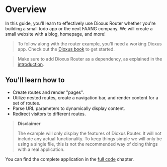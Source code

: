 # Overview

In this guide, you'll learn to effectively use Dioxus Router whether you're
building a small todo app or the next FAANG company. We will create a small
website with a blog, homepage, and more!

> To follow along with the router example, you'll need a working Dioxus app.
> Check out the [Dioxus book](https://dioxuslabs.com/docs/0.3/guide/en/) to get started.

> Make sure to add Dioxus Router as a dependency, as explained in the
> [introduction](./index.md).

## You'll learn how to

- Create routes and render "pages".
- Utilize nested routes, create a navigation bar, and render content for a
  set of routes.
- Parse URL parameters to dynamically display content.
- Redirect visitors to different routes.

> **Disclaimer**
>
> The example will only display the features of Dioxus Router. It will not
> include any actual functionality. To keep things simple we will only be using
> a single file, this is not the recommended way of doing things with a real
> application.

You can find the complete application in the [full code](./full-code.md) chapter.
